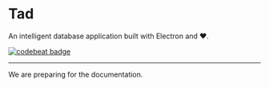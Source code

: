 # Tad

An intelligent database application built with Electron and ♥.

[![codebeat badge](https://codebeat.co/badges/3c00d48b-9ca9-47fc-9e90-fa31d3081ac3)](https://codebeat.co/projects/github-com-vianchen-tad-electron-master)

---

We are preparing for the documentation.
